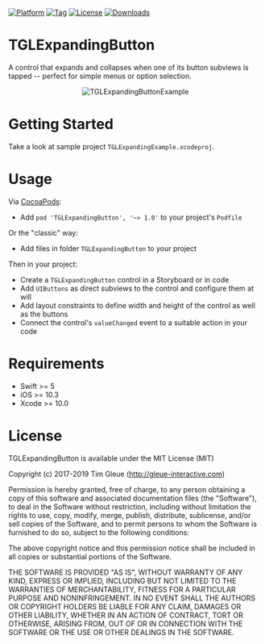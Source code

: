 [![Platform](https://img.shields.io/cocoapods/p/TGLExpandingButton.svg?maxAge=86400)]()
[![Tag](https://img.shields.io/github/tag/gleue/TGLExpandingButton.svg?maxAge=86400)]()
[![License](https://img.shields.io/github/license/gleue/TGLExpandingButton.svg?maxAge=86400)]()
[![Downloads](https://img.shields.io/cocoapods/dt/TGLExpandingButton.svg?maxAge=86400)]()

TGLExpandingButton
==================

A control that expands and collapses when one of its button subviews is tapped -- perfect for simple menus or option selection.
 
<p align="center">
<img src="https://raw.github.com/gleue/TGLExpandingButton/master/Screenshots/TGLExpandingButtonExample.gif" alt="TGLExpandingButtonExample" title="TGLExpandingButtonExample">
</p>

Getting Started
===============

Take a look at sample project `TGLExpandingExample.xcodeproj`. 

Usage
=====

Via [CocoaPods](http://cocoapods.org):

* Add `pod 'TGLExpandingButton', '~> 1.0'` to your project's `Podfile`

Or the "classic" way:

* Add files in folder `TGLExpandingButton` to your project

Then in your project:

* Create a `TGLExpandingButton` control in a Storyboard or in code
* Add `UIButtons` as direct subviews to the control and configure them at will
* Add layout constraints to define width and height of the control as well as the buttons
* Connect the control's `valueChanged` event to a suitable action in your code

Requirements
============

* Swift >= 5
* iOS >= 10.3
* Xcode >= 10.0

License
=======

TGLExpandingButton is available under the MIT License (MIT)

Copyright (c) 2017-2019 Tim Gleue (http://gleue-interactive.com)

Permission is hereby granted, free of charge, to any person obtaining a copy
of this software and associated documentation files (the "Software"), to deal
in the Software without restriction, including without limitation the rights
to use, copy, modify, merge, publish, distribute, sublicense, and/or sell
copies of the Software, and to permit persons to whom the Software is
furnished to do so, subject to the following conditions:

The above copyright notice and this permission notice shall be included in
all copies or substantial portions of the Software.

THE SOFTWARE IS PROVIDED "AS IS", WITHOUT WARRANTY OF ANY KIND, EXPRESS OR
IMPLIED, INCLUDING BUT NOT LIMITED TO THE WARRANTIES OF MERCHANTABILITY,
FITNESS FOR A PARTICULAR PURPOSE AND NONINFRINGEMENT. IN NO EVENT SHALL THE
AUTHORS OR COPYRIGHT HOLDERS BE LIABLE FOR ANY CLAIM, DAMAGES OR OTHER
LIABILITY, WHETHER IN AN ACTION OF CONTRACT, TORT OR OTHERWISE, ARISING FROM,
OUT OF OR IN CONNECTION WITH THE SOFTWARE OR THE USE OR OTHER DEALINGS IN
THE SOFTWARE.
